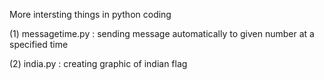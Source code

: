 More intersting things in python coding


(1) messagetime.py : sending message automatically to given number at a specified time 

(2) india.py : creating graphic of indian flag
